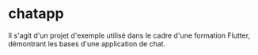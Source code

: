 # chatapp
Il s'agit d'un projet d'exemple utilisé dans le cadre d'une formation Flutter, démontrant les bases d'une application de chat.
